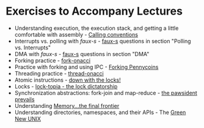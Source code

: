 # Exercises to Accompany Lectures

- Understanding execution, the execution stack, and getting a little comfortable with assembly - [Calling conventions](https://replit.com/@gparmer/f20-01b-exercise-calling-conventions#README.md)
- Interrupts vs. polling with *faux-s* - [faux-s](https://github.com/gparmer/faux_s) questions in section "Polling vs. Interrupts"
- DMA with *faux-s* - [faux-s](https://github.com/gparmer/faux_s) questions in section "DMA"
- Forking practice - [fork-onacci](https://github.com/gparmer/fork-onacci)
- Practice with forking and using IPC - [Forking Pennycoins](https://github.com/gparmer/forking_pennycoins/)
- Threading practice - [thread-onacci](https://github.com/gparmer/thread-onacci)
- Atomic instructions - [down with the locks!](https://github.com/gparmer/down-with-locks)
- Locks - [lock-topia - the lock dictatorship](https://github.com/gparmer/lock_dictatorship)
- Synchronization abstractions: fork-join and map-reduce - [the pawsident prevails](https://github.com/gparmer/the_pawsident_prevails)
- Understanding [Memory...the final frontier](https://github.com/gparmer/memory_the_final_frontier)
- Understanding directories, namespaces, and their APIs - The [Green New UNIX](https://github.com/gparmer/the_green_new_unix)
